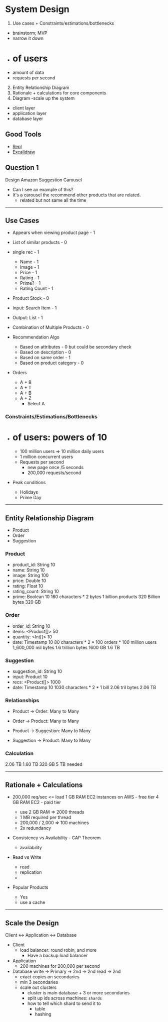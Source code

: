 # System Design

1. Use cases + Constraints/estimations/bottlenecks
  - brainstorm; MVP
  - narrow it down
  - # of users
  - amount of data
  - requests per second
2. Entity Relationship Diagram
3. Rationale + calculations for core components
4. Diagram -scale up the system
  - client layer
  - application layer
  - database layer

## Good Tools

* [Repl](Repl.it)
* [Excalidraw](https://excalidraw.com/)

## Question 1

Design Amazon Suggestion Carousel

* Can I see an example of this?
* It's a carousel the recommend other products that are related.
  - related but not same all the time

---

## Use Cases

* Appears when viewing product page - 1
* List of similar products - 0
* single rec - 1
  - Name - 1
  - Image - 1
  - Price - 1
  - Rating - 1
  - Prime? - 1
  - Rating Count - 1
* Product Stock - 0
* Input: Search Item - 1
* Output: List <Product> - 1
* Combination of Multiple Products - 0
* Recommendation Algo
  - Based on attributes - 0 but could be secondary check
  - Based on description - 0
  - Based on same order - 1
  - Based on product category - 0

* Orders
  - A + B
  - A + T
  - A + B
  - A + Z
    - Select A

### Constraints/Estimations/Bottlenecks

* # of users: powers of 10
  - 100 million users => 10 million daily users
  - 1 million concurrent users
  - Requests per second
    - new page once /5 seconds
    - 200,000 requests/second

* Peak conditions
  - Holidays
  - Prime Day

---

## Entity Relationship Diagram

* Product
* Order
* Suggestion

### Product

* product_id: String 10
* name: String 10
* image: String 100
* price: Double 10
* rating: Float 10
* rating_count: String 10
* prime: Boolean 10
160 characters * 2 bytes
1 billion products
  320 Billion bytes
  320 GB

### Order

* order_id: String 10
* items: <Product[]> 50
* quantity: <Int[]> 10
* date: Timestamp 10
80 characters * 2 * 100 orders * 100 million users
  1_600_000 mil bytes
  1.6 trillion bytes
  1600 GB
  1.6 TB

### Suggestion

* suggestion_id: String 10
* input: Product 10
* recs: <Product[]> 1000
* date: Timestamp 10
1030 characters * 2 * 1 bill
  2.06 tril bytes
  2.06 TB 

### Relationships

* Product -> Order: Many to Many

* Order -> Product: Many to Many

* Product -> Suggestion: Many to Many

* Suggestion -> Product: Many to Many

### Calculation

2.06 TB
1.60 TB
320 GB
  5 TB needed

---

## Rationale + Calculations

* 200,000 req/sec <= load
  1 GB RAM EC2 instances on AWS - free tier
  4 GB RAM EC2 - paid tier
    - use 2 GB RAM => 2000 threads
    - 1 MB required per thread
    - 200,000 / 2,000 => 100 machines
    - 2x redundancy

* Consistency vs Availability - CAP Theorem
  - availability

* Read vs Write
  - read
  - replication
  - 

* Popular Products
  - Yes
  - use a cache

---

## Scale the Design

Client <-> Application <-> Database

* Client
  - load balancer: round robin, and more
    - Have a backup load balancer
* Application
  - 200 machines for 200,000 per second
* Database
   write -> Primary
     -> 2nd
     -> 2nd
  read -> 2nd
  - exact copies on secondaries
  - min 3 secondaries
  - scale out clusters
    - cluster is main database + 3 or more secondaries
    - split up ids across machines: `shards`
    - how to tell which shard to send it to
      - table
      - hashing


